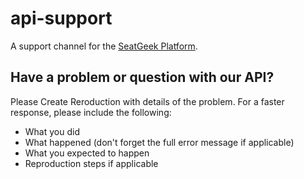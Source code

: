# api-support

A support channel for the [SeatGeek Platform](http://platform.seatgeek.com/). 

## Have a problem or question with our API? 
Please Create Reroduction with details of the problem. For a faster response, please include the following:

 * What you did
 * What happened (don't forget the full error message if applicable)
 * What you expected to happen
 * Reproduction steps if applicable
